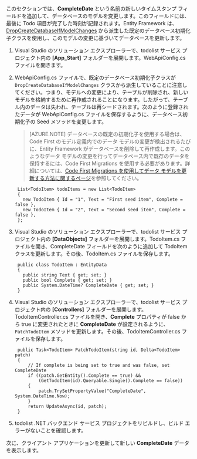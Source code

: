﻿このセクションでは、**CompleteDate** という名前の新しいタイムスタンプ フィールドを追加して、データベースのモデルを変更します。このフィールドには、最後に Todo 項目が完了した時刻が記録されます。Entity Framework は、[DropCreateDatabaseIfModelChanges](http://go.microsoft.com/fwlink/?LinkId=394621) から派生した既定のデータベース初期化子クラスを使用し、このモデルの変更に基づいてデータベースを更新します。 

1. Visual Studio のソリューション エクスプローラーで、todolist サービス プロジェクト内の **[App_Start]** フォルダーを展開します。WebApiConfig.cs ファイルを開きます。

2. WebApiConfig.cs ファイルで、既定のデータベース初期化子クラスが  `DropCreateDatabaseIfModelChanges` クラスから派生していることに注意してください。つまり、モデルへの変更により、テーブルが削除され、新しいモデルを格納するために再作成されることになります。したがって、テーブル内のデータは失われ、テーブルは再シードされます。次のように登録されたデータが WebApiConfig.cs ファイルを保存するように、データベース初期化子の Seed メソッドを変更します。

    >[AZURE.NOTE] データベースの既定の初期化子を使用する場合は、Code First のモデル定義内でのデータ モデルの変更が検出されるたびに、Entity Framework がデータベースを削除して再作成します。このようなデータ モデルの変更を行ってデータベース内で既存のデータを保持するには、Code First Migrations を使用する必要があります。詳細については、[Code First Migrations を使用してデータ モデルを更新する方法に関するページ](mobile-services-dotnet-backend-how-to-use-code-first-migrations.md)を参照してください。

        List<TodoItem> todoItems = new List<TodoItem>
        {
          new TodoItem { Id = "1", Text = "First seed item", Complete = false },
          new TodoItem { Id = "2", Text = "Second seed item", Complete = false },
        };
     

3. Visual Studio のソリューション エクスプローラーで、todolist サービス プロジェクト内の **[DataObjects]** フォルダーを展開します。TodoItem.cs ファイルを開き、CompleteDate フィールドを次のように追加して TodoItem クラスを更新します。その後、TodoItem.cs ファイルを保存します。

        public class TodoItem : EntityData
        {
          public string Text { get; set; }
          public bool Complete { get; set; }
          public System.DateTime? CompleteDate { get; set; }
        }

4. Visual Studio のソリューション エクスプローラーで、todolist サービス プロジェクト内の **[Controllers]** フォルダーを展開します。TodoItemController.cs ファイルを開き、**Complete** プロパティが false から true に変更されたときに **CompleteDate** が設定されるように、 `PatchTodoItem` メソッドを更新します。その後、TodoItemController.cs ファイルを保存します。

        public Task<TodoItem> PatchTodoItem(string id, Delta<TodoItem> patch)
        {
            // If complete is being set to true and was false, set CompleteDate
            if ((patch.GetEntity().Complete == true) &&
                (GetTodoItem(id).Queryable.Single().Complete == false))
            {
                patch.TrySetPropertyValue("CompleteDate", System.DateTime.Now);
            }
            return UpdateAsync(id, patch);
        }


5. todolist .NET バックエンド サービス プロジェクトをリビルドし、ビルド エラーがないことを確認します。 

次に、クライアント アプリケーションを更新して新しい **CompleteDate** データを表示します。
<!--HONumber=42-->
